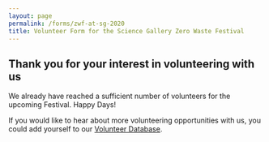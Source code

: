 ```yaml
---
layout: page
permalink: /forms/zwf-at-sg-2020
title: Volunteer Form for the Science Gallery Zero Waste Festival
---
```


## Thank you for your interest in volunteering with us

We already have reached a sufficient number of volunteers for the upcoming Festival. Happy Days!

If you would like to hear about more volunteering opportunities with us, you could add yourself to our [Volunteer Database](/forms/volunteer-database).

<!--
If you encounter issues with the form below, please use this alternative [link to the Google Form](https://docs.google.com/forms/d/e/1FAIpQLSdV52Jts53HTI-41N3AMzQG-8wUFVhxcXcOP8VJNGOMd0_dmg/viewform?usp=sf_link).

<iframe src="https://docs.google.com/forms/d/e/1FAIpQLSdV52Jts53HTI-41N3AMzQG-8wUFVhxcXcOP8VJNGOMd0_dmg/viewform?embedded=true" width="100%" height="5000" frameborder="0" marginheight="0" marginwidth="0">Loading…</iframe>
-->